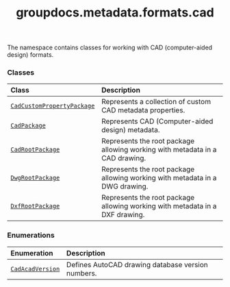 ﻿---
title: groupdocs.metadata.formats.cad
second_title: GroupDocs.Metadata for Python via .NET API References
description: 
type: docs
url: /python-net/groupdocs.metadata.formats.cad/
is_root: false
weight: 10
---

The namespace contains classes for working with CAD (computer-aided design) formats.

### Classes
| Class | Description |
| :- | :- |
| [`CadCustomPropertyPackage`](/metadata/python-net/groupdocs.metadata.formats.cad/cadcustompropertypackage) | Represents a collection of custom CAD metadata properties. |
| [`CadPackage`](/metadata/python-net/groupdocs.metadata.formats.cad/cadpackage) | Represents CAD (Computer-aided design) metadata. |
| [`CadRootPackage`](/metadata/python-net/groupdocs.metadata.formats.cad/cadrootpackage) | Represents the root package allowing working with metadata in a CAD drawing. |
| [`DwgRootPackage`](/metadata/python-net/groupdocs.metadata.formats.cad/dwgrootpackage) | Represents the root package allowing working with metadata in a DWG drawing. |
| [`DxfRootPackage`](/metadata/python-net/groupdocs.metadata.formats.cad/dxfrootpackage) | Represents the root package allowing working with metadata in a DXF drawing. |


### Enumerations
| Enumeration | Description |
| :- | :- |
| [`CadAcadVersion`](/metadata/python-net/groupdocs.metadata.formats.cad/cadacadversion) | Defines AutoCAD drawing database version numbers. |



